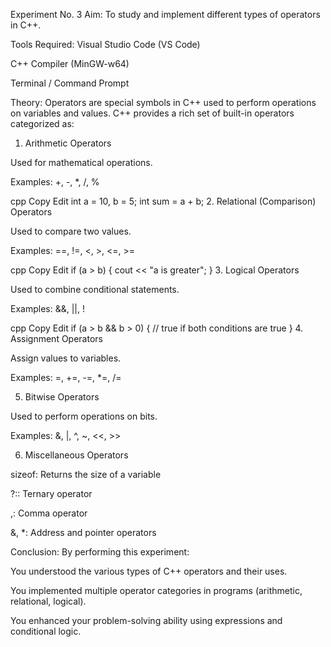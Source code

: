 Experiment No. 3
Aim:
To study and implement different types of operators in C++.

Tools Required:
Visual Studio Code (VS Code)

C++ Compiler (MinGW-w64)

Terminal / Command Prompt

Theory:
Operators are special symbols in C++ used to perform operations on variables and values. C++ provides a rich set of built-in operators categorized as:

1. Arithmetic Operators

Used for mathematical operations.

Examples: +, -, *, /, %

cpp
Copy
Edit
int a = 10, b = 5;
int sum = a + b;
2. Relational (Comparison) Operators

Used to compare two values.

Examples: ==, !=, <, >, <=, >=

cpp
Copy
Edit
if (a > b) {
    cout << "a is greater";
}
3. Logical Operators

Used to combine conditional statements.

Examples: &&, ||, !

cpp
Copy
Edit
if (a > b && b > 0) {
    // true if both conditions are true
}
4. Assignment Operators

Assign values to variables.

Examples: =, +=, -=, *=, /=

5. Bitwise Operators

Used to perform operations on bits.

Examples: &, |, ^, ~, <<, >>

6. Miscellaneous Operators

sizeof: Returns the size of a variable

?:: Ternary operator

,: Comma operator

&, *: Address and pointer operators

Conclusion:
By performing this experiment:

You understood the various types of C++ operators and their uses.

You implemented multiple operator categories in programs (arithmetic, relational, logical).

You enhanced your problem-solving ability using expressions and conditional logic.

